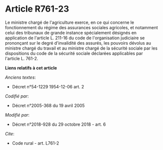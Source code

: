 # Article R761-23

Le ministre chargé de l'agriculture exerce, en ce qui concerne le fonctionnement du régime des assurances sociales agricoles,
et notamment celui des tribunaux de grande instance spécialement désignés en application de l'article L. 211-16 du code de
l'organisation judiciaire se prononçant sur le degré d'invalidité des assurés, les pouvoirs dévolus au ministre chargé du
travail et au ministre chargé de la sécurité sociale par les dispositions du code de la sécurité sociale déclarées
applicables par l'article L. 761-2.

**Liens relatifs à cet article**

_Anciens textes_:

  - Décret n°54-1229 1954-12-06 art. 2

_Codifié par_:

  - Décret n°2005-368 du 19 avril 2005

_Modifié par_:

  - Décret n°2018-928 du 29 octobre 2018 - art. 6

_Cite_:

  - Code rural - art. L761-2
